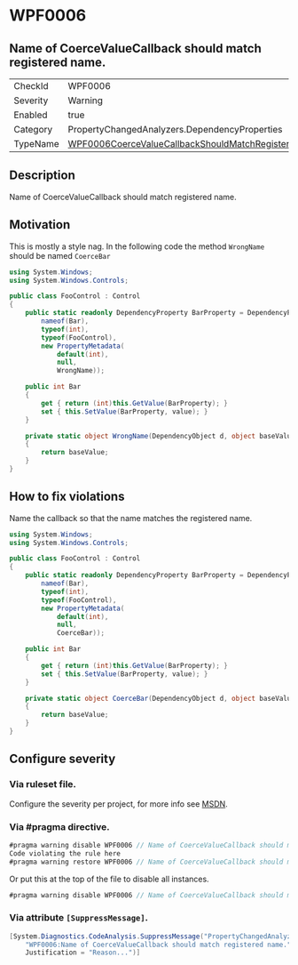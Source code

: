 # WPF0006
## Name of CoerceValueCallback should match registered name.

<!-- start generated table -->
<table>
<tr>
  <td>CheckId</td>
  <td>WPF0006</td>
</tr>
<tr>
  <td>Severity</td>
  <td>Warning</td>
</tr>
<tr>
  <td>Enabled</td>
  <td>true</td>
</tr>
<tr>
  <td>Category</td>
  <td>PropertyChangedAnalyzers.DependencyProperties</td>
</tr>
<tr>
  <td>TypeName</td>
  <td><a href="https://github.com/DotNetAnalyzers/PropertyChangedAnalyzers/blob/master/PropertyChangedAnalyzers.Analyzers/DependencyProperties/WPF0006CoerceValueCallbackShouldMatchRegisteredName.cs">WPF0006CoerceValueCallbackShouldMatchRegisteredName</a></td>
</tr>
</table>
<!-- end generated table -->

## Description

Name of CoerceValueCallback should match registered name.

## Motivation

This is mostly a style nag. In the following code the method `WrongName` should be named `CoerceBar`

```C#
using System.Windows;
using System.Windows.Controls;

public class FooControl : Control
{
    public static readonly DependencyProperty BarProperty = DependencyProperty.Register(
        nameof(Bar),
        typeof(int),
        typeof(FooControl),
        new PropertyMetadata(
            default(int), 
            null, 
            WrongName));

    public int Bar
    {
        get { return (int)this.GetValue(BarProperty); }
        set { this.SetValue(BarProperty, value); }
    }

    private static object WrongName(DependencyObject d, object baseValue)
    {
        return baseValue;
    }
}
```

## How to fix violations

Name the callback so that the name matches the registered name.

```C#
using System.Windows;
using System.Windows.Controls;

public class FooControl : Control
{
    public static readonly DependencyProperty BarProperty = DependencyProperty.Register(
        nameof(Bar),
        typeof(int),
        typeof(FooControl),
        new PropertyMetadata(
            default(int), 
            null, 
            CoerceBar));

    public int Bar
    {
        get { return (int)this.GetValue(BarProperty); }
        set { this.SetValue(BarProperty, value); }
    }

    private static object CoerceBar(DependencyObject d, object baseValue)
    {
        return baseValue;
    }
}
```

<!-- start generated config severity -->
## Configure severity

### Via ruleset file.

Configure the severity per project, for more info see [MSDN](https://msdn.microsoft.com/en-us/library/dd264949.aspx).

### Via #pragma directive.
```C#
#pragma warning disable WPF0006 // Name of CoerceValueCallback should match registered name.
Code violating the rule here
#pragma warning restore WPF0006 // Name of CoerceValueCallback should match registered name.
```

Or put this at the top of the file to disable all instances.
```C#
#pragma warning disable WPF0006 // Name of CoerceValueCallback should match registered name.
```

### Via attribute `[SuppressMessage]`.

```C#
[System.Diagnostics.CodeAnalysis.SuppressMessage("PropertyChangedAnalyzers.DependencyProperties", 
    "WPF0006:Name of CoerceValueCallback should match registered name.", 
    Justification = "Reason...")]
```
<!-- end generated config severity -->